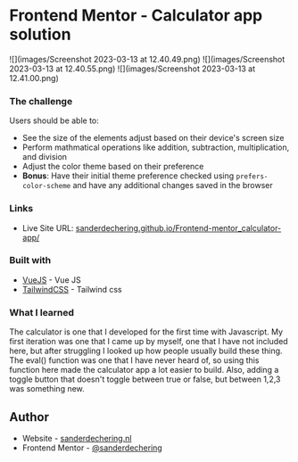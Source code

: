 # Frontend Mentor - Calculator app solution
![](images/Screenshot 2023-03-13 at 12.40.49.png)
![](images/Screenshot 2023-03-13 at 12.40.55.png)
![](images/Screenshot 2023-03-13 at 12.41.00.png)
### The challenge

Users should be able to:

- See the size of the elements adjust based on their device's screen size
- Perform mathmatical operations like addition, subtraction, multiplication, and division
- Adjust the color theme based on their preference
- **Bonus**: Have their initial theme preference checked using `prefers-color-scheme` and have any additional changes saved in the browser

### Links
- Live Site URL: [sanderdechering.github.io/Frontend-mentor_calculator-app/](https://sanderdechering.github.io/Frontend-mentor_calculator-app/)

### Built with

- [VueJS](https://vuejs.org/) - Vue JS
- [TailwindCSS](https://tailwindcss.com/) - Tailwind css

### What I learned

The calculator is one that I developed for the first time with Javascript. My first iteration was one that I came up by myself, one that I have not included here, but after struggling I looked up how people usually build these thing. The eval() function was one
that I have never heard of, so using this function here made the calculator app a lot easier to build. Also, adding a toggle button that doesn't toggle between true or false, but between 1,2,3 was something new. 

## Author

- Website - [sanderdechering.nl](https://www.sanderdechering.nl)
- Frontend Mentor - [@sanderdechering](https://www.frontendmentor.io/profile/sanderdechering)